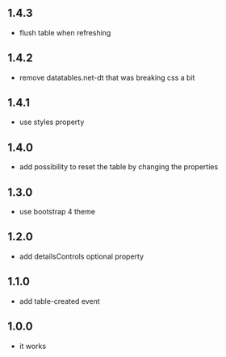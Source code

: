 ## 1.4.3

* flush table when refreshing

## 1.4.2

* remove datatables.net-dt that was breaking css a bit

## 1.4.1

* use styles property

## 1.4.0

* add possibility to reset the table by changing the properties

## 1.3.0

* use bootstrap 4 theme

## 1.2.0

* add detailsControls optional property

## 1.1.0

* add table-created event

## 1.0.0

* it works
